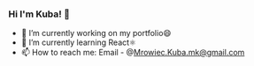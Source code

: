 ### Hi I'm Kuba! 👋


- 🔭 I’m currently working on my portfolio😄
- 🌱 I’m currently learning React⚛️ 
- 📫 How to reach me: Email - @Mrowiec.Kuba.mk@gmail.com
<!--
- 👯 I’m looking to collaborate on ...
- 🤔 I’m looking for help with ...
- 💬 Ask me about ...
- 📫 How to reach me: ...
- 😄 Pronouns: ...
- ⚡ Fun fact: ...
-->
